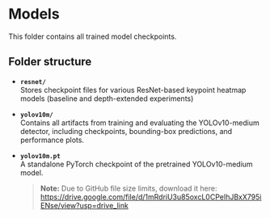 # Models

This folder contains all trained model checkpoints.

## Folder structure

- **`resnet/`**  
  Stores checkpoint files for various ResNet-based keypoint heatmap models (baseline and depth-extended experiments)

- **`yolov10m/`**  
  Contains all artifacts from training and evaluating the YOLOv10-medium detector, including checkpoints, bounding-box predictions, and performance plots.

- **`yolov10m.pt`**  
  A standalone PyTorch checkpoint of the pretrained YOLOv10-medium model.
  > **Note:** Due to GitHub file size limits, download it here:  
  > https://drive.google.com/file/d/1mRdriU3u85oxcL0CPeIhJBxX795iENse/view?usp=drive_link
